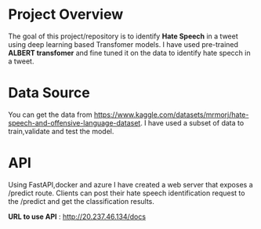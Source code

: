# Project Overview

The goal of this project/repository is to identify **Hate Speech** in a tweet using deep learning based Transfomer models. I have used pre-trained **ALBERT transfomer** and fine tuned it on the data to identify hate specch in a tweet.

# Data Source

You can get the data from https://www.kaggle.com/datasets/mrmorj/hate-speech-and-offensive-language-dataset. I have used a subset of data to train,validate and test the model.


# API

Using FastAPI,docker and azure I have created a web server that exposes a /predict route. Clients can post their hate speech identification request to the /predict and get the classification results.

**URL to use API** : http://20.237.46.134/docs


